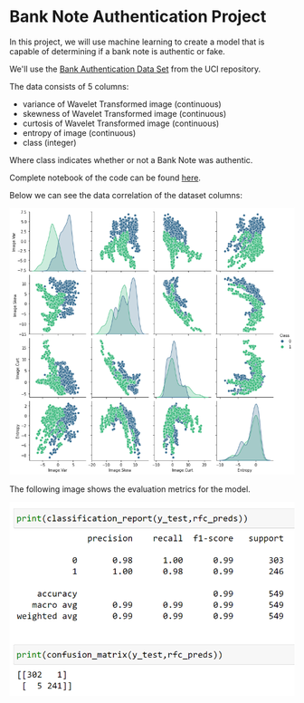 # Bank Note Authentication Project

In this project, we will use machine learning to create a model that is capable of determining if a bank note is authentic or fake. 

We'll use the [Bank Authentication Data Set](https://archive.ics.uci.edu/ml/datasets/banknote+authentication) from the UCI repository.

The data consists of 5 columns:

* variance of Wavelet Transformed image (continuous)
* skewness of Wavelet Transformed image (continuous)
* curtosis of Wavelet Transformed image (continuous)
* entropy of image (continuous)
* class (integer)

Where class indicates whether or not a Bank Note was authentic.

Complete notebook of the code can be found [here](https://github.com/javadfarshchi/Bank-Note-Authentication-Project/blob/main/Bank%20Note%20Authentication%20.ipynb).

Below we can see the data correlation of the dataset columns:

![datacorr](https://github.com/javadfarshchi/Bank-Note-Authentication-Project/blob/main/datacorr_bank_note.png)


The following image shows the evaluation metrics for the model.

![datacorr](https://github.com/javadfarshchi/Bank-Note-Authentication-Project/blob/main/evaluation_bank_note.png)
